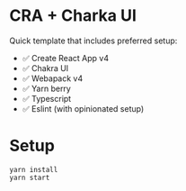 # CRA + Charka UI

Quick template that includes preferred setup:

 * ✅ Create React App v4
 * ✅ Chakra UI
 * ✅ Webapack v4
 * ✅ Yarn berry
 * ✅ Typescript
 * ✅ Eslint (with opinionated setup)


# Setup

```
yarn install
yarn start
```
